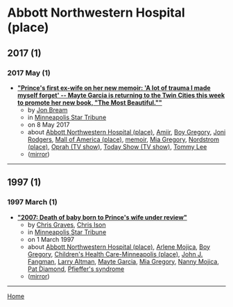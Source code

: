 # Abbott Northwestern Hospital (place)

## 2017 (1)

### 2017 May (1)

 - [**"Prince&#039;s first ex-wife on her new memoir: &#039;A lot of trauma I made myself forget&#039; -- Mayte Garcia is returning to the Twin Cities this week to promote her new book, "The Most Beautiful.""**](https://www.startribune.com/prince-s-first-ex-wife-on-her-new-memoir-a-lot-of-trauma-i-made-myself-forget/421629693/)
    - by [Jon Bream](../../../authors/jon-bream/index.md)
    - in [Minneapolis Star Tribune](../../../publications/k-o/minneapolis-star-tribune/index.md)
    - on 8 May 2017
    - about [Abbott Northwestern Hospital (place)](../../../topics/place/abbott-northwestern-hospital/index.md), [Amiir](../../../topics/amiir/index.md), [Boy Gregory](../../../topics/boy-gregory/index.md), [Joni Rodgers](../../../topics/joni-rodgers/index.md), [Mall of America (place)](../../../topics/place/mall-of-america/index.md), [memoir](../../../topics/memoir/index.md), [Mia Gregory](../../../topics/mia-gregory/index.md), [Nordstrom (place)](../../../topics/place/nordstrom/index.md), [Oprah (TV show)](../../../topics/tv-show/oprah/index.md), [Today Show (TV show)](../../../topics/tv-show/today-show/index.md), [Tommy Lee](../../../topics/tommy-lee/index.md)
    - ([mirror](https://web.archive.org/web/*/https://www.startribune.com/prince-s-first-ex-wife-on-her-new-memoir-a-lot-of-trauma-i-made-myself-forget/421629693/))

----

## 1997 (1)

### 1997 March (1)

 - [**"2007: Death of baby born to Prince&#039;s wife under review"**](https://www.startribune.com/2007-death-of-baby-born-to-prince-s-wife-under-review/11466661/)
    - by [Chris Graves](../../../authors/chris-graves/index.md), [Chris Ison](../../../authors/chris-ison/index.md)
    - in [Minneapolis Star Tribune](../../../publications/k-o/minneapolis-star-tribune/index.md)
    - on 1 March 1997
    - about [Abbott Northwestern Hospital (place)](../../../topics/place/abbott-northwestern-hospital/index.md), [Arlene Mojica](../../../topics/arlene-mojica/index.md), [Boy Gregory](../../../topics/boy-gregory/index.md), [Children's Health Care-Minneapolis (place)](../../../topics/place/children-s-health-care-minneapolis/index.md), [John J. Fangman](../../../topics/john-j-fangman/index.md), [Larry Altman](../../../topics/larry-altman/index.md), [Mayte Garcia](../../../topics/mayte-garcia/index.md), [Mia Gregory](../../../topics/mia-gregory/index.md), [Nanny Mojica](../../../topics/nanny-mojica/index.md), [Pat Diamond](../../../topics/pat-diamond/index.md), [Pfieffer's syndrome](../../../topics/pfieffer-s-syndrome/index.md)
    - ([mirror](https://web.archive.org/web/*/https://www.startribune.com/2007-death-of-baby-born-to-prince-s-wife-under-review/11466661/))

----

[Home](../index.md)
